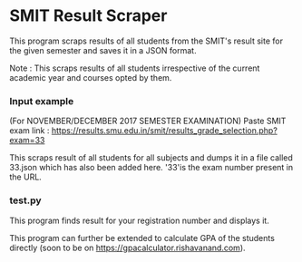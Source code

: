 # SMIT Result Scraper

This program scraps results of all students from the SMIT's result site for the given semester and saves it in a JSON format.

Note : This scraps results of all students irrespective of the current academic year and courses opted by them.

### Input example

(For NOVEMBER/DECEMBER 2017 SEMESTER EXAMINATION)
Paste SMIT exam link : https://results.smu.edu.in/smit/results_grade_selection.php?exam=33

This scraps result of all students for all subjects and dumps it in a file called 33.json which has also been added here. '33'is the exam number present in the URL.

### test.py

This program finds result for your registration number and displays it.

This program can further be extended to calculate GPA of the students directly (soon to be on https://gpacalculator.rishavanand.com).
